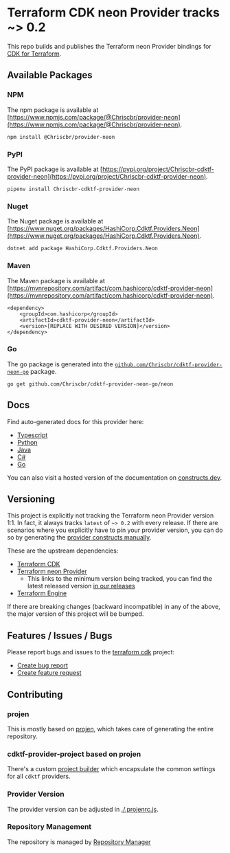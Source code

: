 
# Terraform CDK neon Provider tracks ~> 0.2

This repo builds and publishes the Terraform neon Provider bindings for [CDK for Terraform](https://cdk.tf).



## Available Packages

### NPM

The npm package is available at [https://www.npmjs.com/package/@Chriscbr/provider-neon](https://www.npmjs.com/package/@Chriscbr/provider-neon).

`npm install @Chriscbr/provider-neon`

### PyPI

The PyPI package is available at [https://pypi.org/project/Chriscbr-cdktf-provider-neon](https://pypi.org/project/Chriscbr-cdktf-provider-neon).

`pipenv install Chriscbr-cdktf-provider-neon`

### Nuget

The Nuget package is available at [https://www.nuget.org/packages/HashiCorp.Cdktf.Providers.Neon](https://www.nuget.org/packages/HashiCorp.Cdktf.Providers.Neon).

`dotnet add package HashiCorp.Cdktf.Providers.Neon`

### Maven

The Maven package is available at [https://mvnrepository.com/artifact/com.hashicorp/cdktf-provider-neon](https://mvnrepository.com/artifact/com.hashicorp/cdktf-provider-neon).

```
<dependency>
    <groupId>com.hashicorp</groupId>
    <artifactId>cdktf-provider-neon</artifactId>
    <version>[REPLACE WITH DESIRED VERSION]</version>
</dependency>
```


### Go

The go package is generated into the [`github.com/Chriscbr/cdktf-provider-neon-go`](https://github.com/Chriscbr/cdktf-provider-neon-go) package.

`go get github.com/Chriscbr/cdktf-provider-neon-go/neon`

## Docs

Find auto-generated docs for this provider here: 

- [Typescript](./docs/API.typescript.md)
- [Python](./docs/API.python.md)
- [Java](./docs/API.java.md)
- [C#](./docs/API.csharp.md)
- [Go](./docs/API.go.md)

You can also visit a hosted version of the documentation on [constructs.dev](https://constructs.dev/packages/@cdktf/provider-neon).

## Versioning

This project is explicitly not tracking the Terraform neon Provider version 1:1. In fact, it always tracks `latest` of `~> 0.2` with every release. If there are scenarios where you explicitly have to pin your provider version, you can do so by generating the [provider constructs manually](https://cdk.tf/imports).

These are the upstream dependencies:

- [Terraform CDK](https://cdk.tf)
- [Terraform neon Provider](https://registry.terraform.io/providers/kislerdm/neon/0.2.0)
    - This links to the minimum version being tracked, you can find the latest released version [in our releases](https://github.com/cdktf/cdktf-provider-neon/releases)
- [Terraform Engine](https://terraform.io)

If there are breaking changes (backward incompatible) in any of the above, the major version of this project will be bumped.

## Features / Issues / Bugs

Please report bugs and issues to the [terraform cdk](https://cdk.tf) project:

- [Create bug report](https://cdk.tf/bug)
- [Create feature request](https://cdk.tf/feature)

## Contributing

### projen

This is mostly based on [projen](https://github.com/eladb/projen), which takes care of generating the entire repository.

### cdktf-provider-project based on projen

There's a custom [project builder](https://github.com/hashicorp/cdktf-provider-project) which encapsulate the common settings for all `cdktf` providers.

### Provider Version

The provider version can be adjusted in [./.projenrc.js](./.projenrc.js).

### Repository Management

The repository is managed by [Repository Manager](https://github.com/hashicorp/cdktf-repository-manager/)
